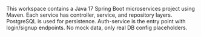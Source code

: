 <!-- Use this file to provide workspace-specific custom instructions to Copilot. For more details, visit https://code.visualstudio.com/docs/copilot/copilot-customization#_use-a-githubcopilotinstructionsmd-file -->

This workspace contains a Java 17 Spring Boot microservices project using Maven. Each service has controller, service, and repository layers. PostgreSQL is used for persistence. Auth-service is the entry point with login/signup endpoints. No mock data, only real DB config placeholders.
